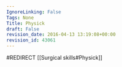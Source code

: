 ```yaml
---
IgnoreLinking: False
Tags: None
Title: Physick
draft: False
revision_date: 2016-04-13 13:19:08+00:00
revision_id: 43061
---
```


#REDIRECT [[Surgical skills#Physick]]